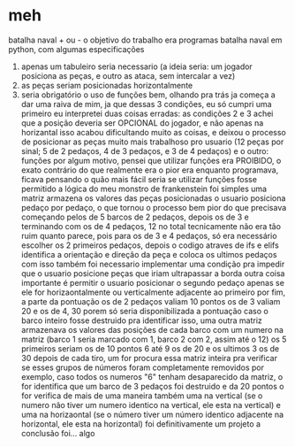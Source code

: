 # meh
batalha naval + ou -
o objetivo do trabalho era programas batalha naval em python, com algumas especificações
1. apenas um tabuleiro seria necessario (a ideia seria: um jogador posiciona as peças, e outro as ataca, sem intercalar a vez)
2. as peças seriam posicionadas horizontalmente
3. seria obrigatório o uso de funções
bem, olhando pra trás ja começa a dar uma raiva de mim, ja que dessas 3 condições, eu só cumpri uma
primeiro eu interpretei duas coisas erradas: as condições 2 e 3
achei que a posição deveria ser OPCIONAL do jogador, e não apenas na horizantal
isso acabou dificultando muito as coisas, e deixou o processo de posicionar as peças muito mais trabalhoso pro usuario 
(12 peças por sinal; 
5 de 2 pedaços,
4 de 3 pedaços,
e 3 de 4 pedaços)
e o outro: funções
por algum motivo, pensei que utilizar funções era PROIBIDO, o exato contrário do que realmente era
o pior era enquanto programava, ficava pensando o quão mais fácil seria se utilizar funções fosse permitido
a lógica do meu monstro de frankenstein foi simples
uma matriz armazena os valores das peças posicionadas
o usuario posiciona pedaço por pedaço, o que tornou o processo bem pior do que precisava
começando pelos de 5 barcos de 2 pedaços, depois os de 3 e terminando com os de 4 pedaços, 12 no total
tecnicamente não era tão ruim quanto parece, pois para os de 3 e 4 pedaços, só era necessário escolher os 2 primeiros pedaços, 
depois o codigo atraves de ifs e elifs identifica a orientação e direção da peça e coloca os ultimos pedaços
com isso também foi necessario implementar uma condição pra impedir que o usuario posicione peças que iriam ultrapassar a borda
outra coisa importante é permitir o usuario posicionar o segundo pedaço apenas se ele for horizaontalmente ou verticalmente adjacente ao primeiro
por fim, a parte da pontuação
os de 2 pedaços valiam 10 pontos
os de 3 valiam 20
e os de 4, 30
porem só seria disponibilizada a pontuação caso o barco inteiro fosse destruido
pra identificar isso, uma outra matriz armazenava os valores das posições de cada barco com um numero na matriz
(barco 1 seria marcado com 1, barco 2 com 2, assim até o 12)
os 5 primeiros seriam os de 10 pontos
6 até 9 os de 20
e os ultimos 3 os de 30
depois de cada tiro, um for procura essa matriz inteira pra verificar se esses grupos de números foram completamente removidos
por exemplo, caso todos os numeros "6" tenham desaparecido da matriz, o for identifica que um barco de 3 pedaços foi destruido e da 20 pontos
o for verifica de mais de uma maneira também
uma na vertical (se o numero não tiver um numero identico na vertical, ele esta na vertical)
e uma na horizaontal (se o número tiver um número identico adjacente na horizontal, ele esta na horizontal)
foi definitivamente um projeto
a conclusão foi... algo
